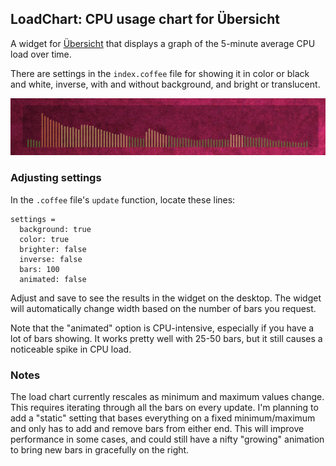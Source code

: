 ## LoadChart: CPU usage chart for Übersicht

A widget for [Übersicht](http://tracesof.net/uebersicht/) that displays a graph of the 5-minute average CPU load over time.

There are settings in the `index.coffee` file for showing it in color or black and white, inverse, with and without background, and bright or translucent.

![](screenshot2.png)

### Adjusting settings

In the `.coffee` file's `update` function, locate these lines:

    settings =
      background: true
      color: true
      brighter: false
      inverse: false
      bars: 100
      animated: false

Adjust and save to see the results in the widget on the desktop. The widget will automatically change width based on the number of bars you request.

Note that the "animated" option is CPU-intensive, especially if you have a lot of bars showing. It works pretty well with 25-50 bars, but it still causes a noticeable spike in CPU load.

### Notes

The load chart currently rescales as minimum and maximum values change. This requires iterating through all the bars on every update. I'm planning to add a "static" setting that bases everything on a fixed minimum/maximum and only has to add and remove bars from either end. This will improve performance in some cases, and could still have a nifty "growing" animation to bring new bars in gracefully on the right.
